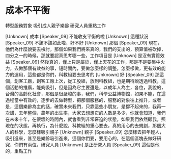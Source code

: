 # 成本不平衡
轉型服務對象
吸引成人親子樂齡
研究人員重點工作

[Unknown] 成本
[Speaker_09] 不能收支平衡的啦
[Unknown] 這種狀況
[Speaker_09] 不該不該如此啦，好不好
[Unknown] 那個
[Speaker_09] 現在，他們為什麼說要去檢討，那個如果我們將來真的，我們的支出的，預算值被砍掉，四分之一的時候，那就要認真思考哪一些，工作項目是
[Unknown] 是沒有實質效益
[Speaker_09] 然後真的，僅上只是屬於，僅上天花的工作，那是不是要集中火力，去做那個有效益的事，短時間內，要做怎麼樣的調整，怎麼樣做，更有效的能力的運用，這些都是你們，科教組要去思考的
[Unknown] 好
[Speaker_09] 那這個，創客工廠，創客工廠上次，從工股組，放到科教組，也是期待說透過科教，這個活動的推廣，能夠吸引，但是因為它主要還是，以成年人為主，各位，我說的，台灣的高齡化社會，那個是很嚴峻的事，我們，科學公益博物館，如果不能，在這過程當中有效的，逐步的去做轉型，把那個服務的，服務的對象往上推升，或者是，這個樂齡為主的話，確實未來我們，只靠這些小朋友，是撐不起來的，我再一次講，去年整個，農年的出生率，大家去想想它的人數是多少，你就會知道，我們在未來十年，在很壞的時間內，就會看到非常窘迫的狀態，如果我們依然顧我，照現在的狀態，再執行，為什麼說，科教組的重心要去，真的用心的去規劃，那個大人的科學，怎麼樣吸引親子
[Unknown] 親子
[Speaker_09] 怎麼樣去把年輕人，吸引進來，甚至是樂齡吸引進來，這個你們要，要用心的，在這個區塊去做好研究，你們有兩位，研究人員
[Unknown] 是正研究人員
[Speaker_09] 這個是他的，重點工作